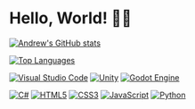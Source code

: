 # Hello, World! 👋🏼

[![Andrew's GitHub stats](https://github-readme-stats.vercel.app/api?username=aoliveira-eng&show_icons=true&hide-rank=true&theme=gruvbox_light)](https://github.com/anuraghazra/github-readme-stats)

[![Top Languages](https://github-readme-stats.vercel.app/api/top-langs/?username=aoliveira-eng&layout=donut&theme=gruvbox_light)](https://github.com/anuraghazra/github-readme-stats)

[![Visual Studio Code](https://img.shields.io/badge/Visual%20Studio%20Code-0078d7.svg?style=for-the-badge&logo=visual-studio-code&logoColor=white)](https://github.com/aoliveira-eng) [![Unity](https://img.shields.io/badge/unity-%23000000.svg?style=for-the-badge&logo=unity&logoColor=white)](https://github.com/aoliveira-eng) [![Godot Engine](https://img.shields.io/badge/GODOT-%23FFFFFF.svg?style=for-the-badge&logo=godot-engine)](https://github.com/aoliveira-eng)

[![C#](https://img.shields.io/badge/c%23-%23239120.svg?style=for-the-badge&logo=csharp&logoColor=white)](https://github.com/aoliveira-eng) [![HTML5](https://img.shields.io/badge/html5-%23E34F26.svg?style=for-the-badge&logo=html5&logoColor=white)](https://github.com/aoliveira-eng) [![CSS3](https://img.shields.io/badge/css3-%231572B6.svg?style=for-the-badge&logo=css3&logoColor=white)](https://github.com/aoliveira-eng) [![JavaScript](https://img.shields.io/badge/javascript-%23323330.svg?style=for-the-badge&logo=javascript&logoColor=%23F7DF1E)](https://github.com/aoliveira-eng) [![Python](https://img.shields.io/badge/python-3670A0?style=for-the-badge&logo=python&logoColor=ffdd54)](https://github.com/aoliveira-eng)
